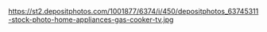 https://st2.depositphotos.com/1001877/6374/i/450/depositphotos_63745311-stock-photo-home-appliances-gas-cooker-tv.jpg